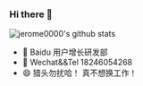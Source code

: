 ### Hi there 👋

![jerome0000's github stats](https://github-readme-stats.vercel.app/api?username=jerome0000&show_icons=true&layout=compact) 

- 🔭 Baidu 用户增长研发部
- 💬 Wechat&&Tel 18246054268
- 😄 猎头勿扰哈！ 真不想换工作！


<!--
**jerome0000/jerome0000** is a ✨ _special_ ✨ repository because its `README.md` (this file) appears on your GitHub profile.

Here are some ideas to get you started:

- 🔭 I’m currently working on ...
- 🌱 I’m currently learning ...
- 👯 I’m looking to collaborate on ...
- 🤔 I’m looking for help with ...
- 💬 Ask me about ...
- 📫 How to reach me: ...
- 😄 Pronouns: ...
- ⚡ Fun fact: ...
-->
